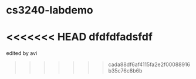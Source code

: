 # cs3240-labdemo
<<<<<<< HEAD
dfdfdfadsfdf
=======
edited by avi
>>>>>>> cada88df6af4115fa2e2f00088916b35c76c8b6b
